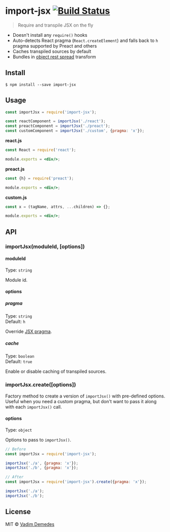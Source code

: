 # import-jsx [![Build Status](https://travis-ci.org/vadimdemedes/import-jsx.svg?branch=master)](https://travis-ci.org/vadimdemedes/import-jsx)

> Require and transpile JSX on the fly

- Doesn't install any `require()` hooks
- Auto-detects React pragma (`React.createElement`) and falls back to `h` pragma supported by Preact and others
- Caches transpiled sources by default
- Bundles in [object rest spread](https://babeljs.io/docs/plugins/transform-object-rest-spread/) transform


## Install

```
$ npm install --save import-jsx
```


## Usage

```js
const importJsx = require('import-jsx');

const reactComponent = importJsx('./react');
const preactComponent = importJsx('./preact');
const customComponent = importJsx('./custom', {pragma: 'x'});
```

**react.js**

```jsx
const React = require('react');

module.exports = <div/>;
```

**preact.js**

```jsx
const {h} = require('preact');

module.exports = <div/>;
```

**custom.js**

```jsx
const x = (tagName, attrs, ...children) => {};

module.exports = <div/>;
```

## API

### importJsx(moduleId, [options])

#### moduleId

Type: `string`

Module id.

#### options

##### pragma

Type: `string`<br>
Default: `h`

Override [JSX pragma](https://jasonformat.com/wtf-is-jsx/).

##### cache

Type: `boolean`<br>
Default: `true`

Enable or disable caching of transpiled sources.

### importJsx.create([options])

Factory method to create a version of `importJsx()` with pre-defined options.
Useful when you need a custom pragma, but don't want to pass it along with each `importJsx()` call.

#### options

Type: `object`

Options to pass to `importJsx()`.

```js
// Before
const importJsx = require('import-jsx');

importJsx('./a', {pragma: 'x'});
importJsx('./b', {pragma: 'x'});

// After
const importJsx = require('import-jsx').create({pragma: 'x'});

importJsx('./a');
importJsx('./b');
```

## License

MIT © [Vadim Demedes](https://github.com/vadimdemedes)
